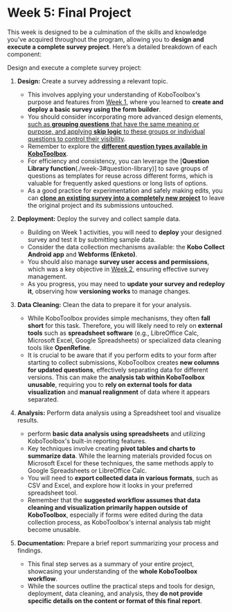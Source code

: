 
# Week 5: Final Project

This week is designed to be a culmination of the skills and knowledge you've acquired throughout the program, allowing you to **design and execute a complete survey project**. Here’s a detailed breakdown of each component:

Design and execute a complete survey project:

1. **Design:** Create a survey addressing a relevant topic.
    * This involves applying your understanding of KoboToolbox's purpose and features from [Week 1](./week-1), where you learned to **create and deploy a basic survey using the form builder**.
    * You should consider incorporating more advanced design elements, [such as **grouping questions** that have the same meaning or purpose, and applying **skip logic** to these groups or individual questions to control their visibility](/week-2#question-grouping-and-skip-logic).
    * Remember to explore the [**different question types available in KoboToolbox**](./week-3#kobo-question-types).
    * For efficiency and consistency, you can leverage the [**Question Library function**(./week-3#question-library)] to save groups of questions as templates for reuse across different forms, which is valuable for frequently asked questions or long lists of options.
    * As a good practice for experimentation and safely making edits, you can [**clone an existing survey into a completely new project**](./week-3#cloning-surveys-for-practice) to leave the original project and its submissions untouched.

2. **Deployment:** Deploy the survey and collect sample data.
    * Building on Week 1 activities, you will need to **deploy** your designed survey and test it by submitting sample data.
    * Consider the data collection mechanisms available: the **Kobo Collect Android app** and **Webforms (Enketo)**.
    * You should also manage **survey user access and permissions**, which was a key objective in [Week 2](./week-2), ensuring effective survey management.
    * As you progress, you may need to **update your survey and redeploy it**, observing how **versioning works** to manage changes.

3. **Data Cleaning:** Clean the data to prepare it for your analysis.
    * While KoboToolbox provides simple mechanisms, they often **fall short** for this task. Therefore, you will likely need to rely on **external tools** such as **spreadsheet software** (e.g., LibreOffice Calc, Microsoft Excel, Google Spreadsheets) or specialized data cleaning tools like **OpenRefine**.
    * It is crucial to be aware that if you perform edits to your form after starting to collect submissions, KoboToolbox creates **new columns for updated questions**, effectively separating data for different versions. This can make the **analysis tab within KoboToolbox unusable**, requiring you to **rely on external tools for data visualization** and **manual realignment** of data where it appears separated.

4. **Analysis:** Perform data analysis using a Spreadsheet tool and visualize results.
    * perform **basic data analysis using spreadsheets** and utilizing KoboToolbox's built-in reporting features.
    * Key techniques involve creating **pivot tables and charts to summarize data**. While the learning materials provided focus on Microsoft Excel for these techniques, the same methods apply to Google Spreadsheets or LibreOffice Calc.
    * You will need to **export collected data in various formats**, such as CSV and Excel, and explore how it looks in your preferred spreadsheet tool.
    * Remember that the **suggested workflow assumes that data cleaning and visualization primarily happen outside of KoboToolbox**, especially if forms were edited during the data collection process, as KoboToolbox's internal analysis tab might become unusable.

5. **Documentation:** Prepare a brief report summarizing your process and findings.
    * This final step serves as a summary of your entire project, showcasing your understanding of the **whole KoboToolbox workflow**.
    * While the sources outline the practical steps and tools for design, deployment, data cleaning, and analysis, they **do not provide specific details on the content or format of this final report**.
